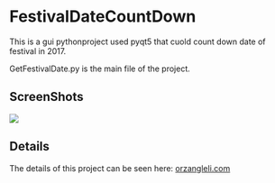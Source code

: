 # FestivalDateCountDown
This is a gui pythonproject used pyqt5 that cuold count down date of  festival  in 2017.

GetFestivalDate.py is the main file of the project.

## ScreenShots
![](http://7bvaky.com2.z0.glb.qiniucdn.com/2017-01-07_17_26_01_daojishi.png)
## Details
The details of this project can be seen here: [orzangleli.com](http://www.orzangleli.com/)
